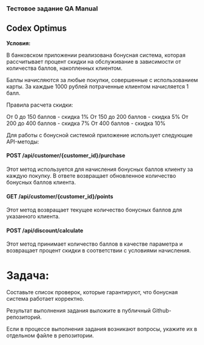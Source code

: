 ### Тестовое задание QA Manual
 ## Codex Optimus 



**Условия:** 


В банковском приложении реализована бонусная система, которая рассчитывает процент скидки на обслуживание в зависимости от количества баллов, накопленных клиентом. 

Баллы начисляются за любые покупки, совершенные с использованием карты. За каждые 1000 рублей потраченные клиентом начисляется 1 балл. 


Правила расчета скидки: 

От 0 до 150 баллов - скидка 1%
От 150 до 200 баллов - скидка 5%
От 200 до 400 баллов - скидка 7%
От 400 баллов - скидка 10%


Для работы с бонусной системой приложение использует следующие API-методы:


#### **POST /api/customer/{customer_id}/purchase**
Этот метод используется для начисления бонусных баллов клиенту за каждую покупку. В ответе возвращает обновленное количество бонусных баллов клиента.

#### **GET /api/customer/{customer_id}/points**
Этот метод возвращает текущее количество бонусных баллов для указанного клиента.

#### **POST /api/discount/calculate**
Этот метод принимает количество баллов в качестве параметра и возвращает процент скидки в соответствии с условиями начисления.


# Задача:

Составьте список проверок, которые гарантируют, что бонусная система работает корректно.

Результат выполнения задания выложите в публичный Github-репозиторий.

Если в процессе выполнения задания возникают вопросы, укажите их в отдельном файле в репозитории.


